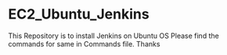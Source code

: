 # EC2_Ubuntu_Jenkins

This Repository is to install Jenkins on Ubuntu OS
Please find the commands for same in Commands file.
Thanks
